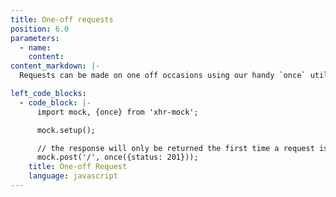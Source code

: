 ```yaml
---
title: One-off requests
position: 6.0
parameters:
  - name:
    content:
content_markdown: |-
  Requests can be made on one off occasions using our handy `once` utility.

left_code_blocks:
  - code_block: |-
      import mock, {once} from 'xhr-mock';

      mock.setup();

      // the response will only be returned the first time a request is made.
      mock.post('/', once({status: 201}));
    title: One-off Request
    language: javascript
---
```

